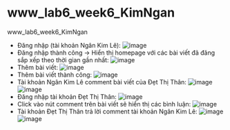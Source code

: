 # www_lab6_week6_KimNgan
www_lab6_week6_KimNgan
- Đăng nhập (tài khoản Ngân Kim Lê): ![image](https://github.com/iamngo/www_lab6_week6_KimNgan/assets/88821216/c843982e-461c-4e44-a224-fd1cd0daffdf)
- Đăng nhập thành công -> Hiển thị homepage với các bài viết đã đăng sắp xếp theo thời gian gần nhất: ![image](https://github.com/iamngo/www_lab6_week6_KimNgan/assets/88821216/d121fc73-0b1b-4a02-93e1-feab57b53471)
- Thêm bài viết: ![image](https://github.com/iamngo/www_lab6_week6_KimNgan/assets/88821216/27f5bff5-d8f0-4ea7-8116-25b1c4ee2753)
- Thêm bài viết thành công: ![image](https://github.com/iamngo/www_lab6_week6_KimNgan/assets/88821216/4586871d-1d05-419e-90f0-3ed1582b1e53)
- Tài khoản Ngân Kim Lê comment bài viết của Đẹt Thị Thân: ![image](https://github.com/iamngo/www_lab6_week6_KimNgan/assets/88821216/26edd14a-6f2b-432a-8904-bc57b341cbe8) ![image](https://github.com/iamngo/www_lab6_week6_KimNgan/assets/88821216/05439e5b-496e-439b-a5bc-9cefe6e8be56)
- Đăng nhập tài khoản Đẹt Thị Thân: ![image](https://github.com/iamngo/www_lab6_week6_KimNgan/assets/88821216/0ae1fe77-4cd5-4301-be79-720f0347be00)
- Click vào nút comment trên bài viết sẽ hiển thị các bình luận: ![image](https://github.com/iamngo/www_lab6_week6_KimNgan/assets/88821216/a3921775-4de7-44bf-9084-96b79f3cafe7)
- Tài khoản Đẹt Thị Thân trả lời comment tài khoản Ngân Kim Lê: ![image](https://github.com/iamngo/www_lab6_week6_KimNgan/assets/88821216/f116ce29-f4d0-4e66-9ed9-0150e2dc0e76) ![image](https://github.com/iamngo/www_lab6_week6_KimNgan/assets/88821216/2763a4a4-25ea-4550-a09c-d8d1e8475d30)






